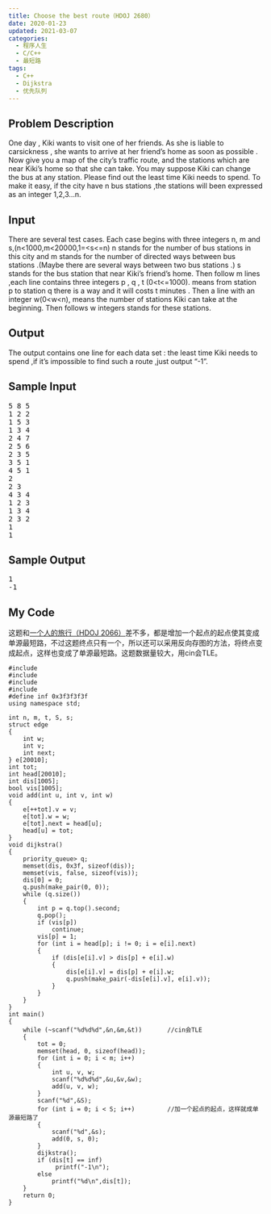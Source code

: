 ```yaml
---
title: Choose the best route（HDOJ 2680）
date: 2020-01-23
updated: 2021-03-07
categories:
  - 程序人生
  - C/C++
  - 最短路
tags:
  - C++
  - Dijkstra
  - 优先队列
---
```


<h2><strong>Problem Description</strong> </h2>

One day , Kiki wants to visit one of her friends. As she is liable to carsickness , she wants to arrive at her friend’s home as soon as possible . Now give you a map of the city’s traffic route, and the stations which are near Kiki’s home so that she can take. You may suppose Kiki can change the bus at any station. Please find out the least time Kiki needs to spend. To make it easy, if the city have n bus stations ,the stations will been expressed as an integer 1,2,3…n. 

<h2><strong>Input</strong> </h2>

There are several test cases.
Each case begins with three integers n, m and s,(n<1000,m<20000,1=<s<=n) n stands for the number of bus stations in this city and m stands for the number of directed ways between bus stations .(Maybe there are several ways between two bus stations .) s stands for the bus station that near Kiki’s friend’s home.
Then follow m lines ,each line contains three integers p , q , t (0<t<=1000). means from station p to station q there is a way and it will costs t minutes .
Then a line with an integer w(0<w<n), means the number of stations Kiki can take at the beginning. Then follows w integers stands for these stations.

<h2><strong>Output</strong> </h2>

The output contains one line for each data set : the least time Kiki needs to spend ,if it’s impossible to find such a route ,just output “-1”. </pre>

<h2><strong>Sample Input</strong> </h2>

<pre class="wp-block-preformatted">5 8 5
1 2 2
1 5 3
1 3 4
2 4 7
2 5 6
2 3 5
3 5 1
4 5 1
2
2 3
4 3 4
1 2 3
1 3 4
2 3 2
1
1</pre>

<h2><strong>Sample Output</strong> </h2>

<pre class="wp-block-preformatted">1
-1</pre>

<h2>My Code</h2>

<p>这题和<a href="https://blueflame.org.cn/program/c/hdoj-2066/">一个人的旅行（HDOJ 2066）</a>差不多，都是增加一个起点的起点使其变成单源最短路，不过这题终点只有一个，所以还可以采用反向存图的方法，将终点变成起点，这样也变成了单源最短路。这题数据量较大，用cin会TLE。</p>

<pre class="wp-block-code"><code lang="cpp" class="language-cpp line-numbers">#include <iostream>
#include <queue>
#include <cstring>
#include <cstdio>
#define inf 0x3f3f3f3f
using namespace std;

int n, m, t, S, s;
struct edge
{
    int w;
    int v;
    int next;
} e[20010];
int tot;
int head[20010];
int dis[1005];
bool vis[1005];
void add(int u, int v, int w)
{
    e[++tot].v = v;
    e[tot].w = w;
    e[tot].next = head[u];
    head[u] = tot;
}
void dijkstra()
{
    priority_queue<pair<int, int>> q;
    memset(dis, 0x3f, sizeof(dis));
    memset(vis, false, sizeof(vis));
    dis[0] = 0;
    q.push(make_pair(0, 0));
    while (q.size())
    {
        int p = q.top().second;
        q.pop();
        if (vis[p])
            continue;
        vis[p] = 1;
        for (int i = head[p]; i != 0; i = e[i].next)
        {
            if (dis[e[i].v] > dis[p] + e[i].w)
            {
                dis[e[i].v] = dis[p] + e[i].w;
                q.push(make_pair(-dis[e[i].v], e[i].v));
            }
        }
    }
}
int main()
{
    while (~scanf("%d%d%d",&n,&m,&t))       //cin会TLE
    {
        tot = 0;
        memset(head, 0, sizeof(head));
        for (int i = 0; i < m; i++)
        {
            int u, v, w;
            scanf("%d%d%d",&u,&v,&w);
            add(u, v, w);
        }
        scanf("%d",&S);
        for (int i = 0; i < S; i++)         //加一个起点的起点，这样就成单源最短路了
        {
            scanf("%d",&s);
            add(0, s, 0);
        }
        dijkstra();
        if (dis[t] == inf)
             printf("-1\n");
        else
            printf("%d\n",dis[t]);
    }
    return 0;
}</code></pre>
